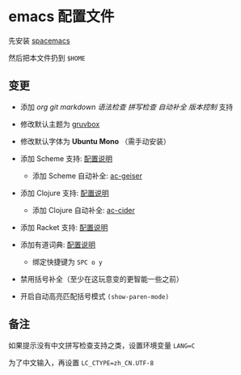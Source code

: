 emacs 配置文件
==============

先安装 [spacemacs](https://github.com/syl20bnr/spacemacs)

然后把本文件扔到 `$HOME`

变更
----

- 添加 *org* *git* *markdown* *语法检查* *拼写检查* *自动补全* *版本控制* 支持

- 修改默认主题为 [gruvbox](https://github.com/greduan/emacs-theme-gruvbox)

- 修改默认字体为 **Ubuntu Mono** （需手动安装）

- 添加 Scheme 支持:
  [配置说明](https://github.com/syl20bnr/spacemacs/blob/531ec8e2c94bbb228ba4655b6d0f16d32dab9d9b/layers/%2Blang/scheme/README.org)
  - 添加 Scheme 自动补全: [ac-geiser](https://github.com/xiaohanyu/ac-geiser)
  
- 添加 Clojure 支持:
  [配置说明](https://github.com/syl20bnr/spacemacs/blob/f49792e1206895b7440e24c8193ac5af6c5548c7/layers/%2Blang/clojure/README.org)
  - 添加 Clojure 自动补全: [ac-cider](https://github.com/clojure-emacs/ac-cider)

- 添加 Racket 支持:
  [配置说明](https://github.com/syl20bnr/spacemacs/tree/27599e00c627217070bec603684b2c1989fd6dd9/layers/%2Blang/racket)

- 添加有道词典: [配置说明](https://github.com/syl20bnr/spacemacs/blob/f49792e1206895b7440e24c8193ac5af6c5548c7/layers/chinese)
  - 绑定快捷键为 `SPC o y`
  
- 禁用括号补全（至少在这玩意变的更智能一些之前）

- 开启自动高亮匹配括号模式 `(show-paren-mode)`

备注
----

如果提示没有中文拼写检查支持之类，设置环境变量 `LANG=C`

为了中文输入，再设置 `LC_CTYPE=zh_CN.UTF-8`
